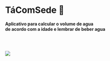 # TáComSede &#128688;
**<p> Aplicativo para calcular o volume de agua <br> 
 de acordo com a idade e lembrar de beber agua</p>**
 <br>
 <br>



<img src=https://user-images.githubusercontent.com/48928193/162099241-c3c6392d-5ecc-4dbf-99c7-2a27488b0cba.png>
